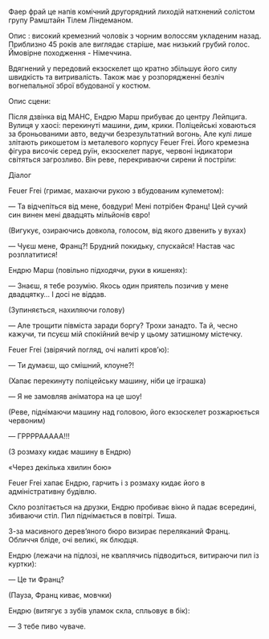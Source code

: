 Фаер фрай це напів комічний другорядний лиходій натхнений солістом групу Рамштайн Тілем Ліндеманом. 

Опис : високий кремезний чоловік з чорним волоссям укладеним назад. Приблизно 45 років але виглядає старіше, має низький грубий голос. Ймовірне походження - Німеччина. 

Вдягнений у передовий екзоскелет що кратно збільшує його силу швидкість та витривалість. Також має у розпорядженні безліч вогнепальної зброї вбудованої у костюм.

Опис сцени:


Після дзвінка від МАНС, Ендрю Марш прибуває до центру Лейпцига. Вулиця у хаосі: перекинуті машини, дим, крики. Поліцейські ховаються за броньованими авто, ведучи безрезультатний вогонь. Але кулі лише злітають рикошетом із металевого корпусу Feuer Frei. Його кремезна фігура височіє серед руїн, екзоскелет парує, червоні індикатори світяться загрозливо. Він реве, перекриваючи сирени й постріли:

Діалог


Feuer Frei (гримає, махаючи рукою з вбудованим кулеметом):

— Та відчепіться від мене, бовдури! Мені потрібен Франц! Цей сучий син винен мені двадцять мільйонів євро!

(Вигукує, озираючись довкола, голосом, від якого дзвенить у вухах)

— Чуєш мене, Франц?! Брудний покидьку, спускайся! Настав час розплатитися!

  

Ендрю Марш (повільно підходячи, руки в кишенях):

— Знаєш, я тебе розумію. Якось один приятель позичив у мене двадцятку… І досі не віддав.

(Зупиняється, нахиляючи голову)

— Але трощити півміста заради боргу? Трохи занадто. Та й, чесно кажучи, ти псуєш мій спокійний вечір у цьому затишному містечку.

  

Feuer Frei (звірячий погляд, очі налиті кров’ю):

— Ти думаєш, що смішний, клоуне?!

(Хапає перекинуту поліцейську машину, ніби це іграшка)

— Я не замовляв аніматора на це шоу!

(Реве, піднімаючи машину над головою, його екзоскелет розжарюється червоним)

— ГРРРРААААА!!!

(З розмаху кидає машину в Ендрю)

«Через декілька хвилин бою»

Feuer Frei хапає Ендрю, гарчить і з розмаху кидає його в адміністративну будівлю.

Скло розлітається на друзки, Ендрю пробиває вікно й падає всередині, збиваючи стіл. Пил піднімається в повітрі. Тиша.

  

З-за масивного дерев’яного бюро визирає переляканий Франц. Обличчя бліде, очі великі, як блюдця.


  

Ендрю (лежачи на підлозі, не кваплячись підводиться, витираючи пил із куртки):

— Це ти Франц?

  

(Пауза, Франц киває, мовчки)

  

Ендрю (витягує з зубів уламок скла, спльовує в бік):

— З тебе пиво чуваче.
